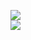 [![](https://img.shields.io/badge/Made%20With-Github%20Spray-lightgrey.svg?style=for-the-badge&logo=github)](https://github.com/Annihil/github-spray#9686)  
[![](https://i.imgur.com/2DrTn0Z.gif)](https://github.com/Annihil/github-spray)